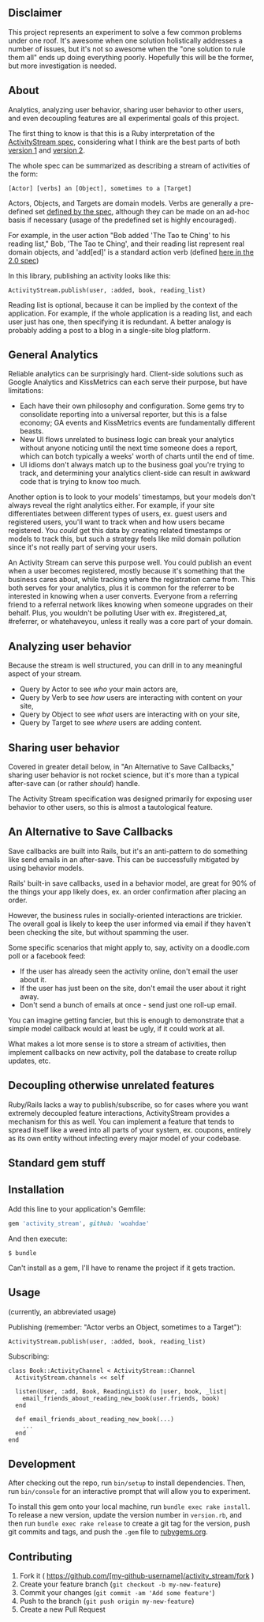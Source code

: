 Disclaimer
-----

This project represents an experiment to solve a few common problems
under one roof. It's awesome when one solution holistically addresses a
number of issues, but it's not so awesome when the "one solution to rule
them all" ends up doing everything poorly. Hopefully this will be the
former, but more investigation is needed.

About
-----

Analytics, analyzing user behavior, sharing user behavior to other
users, and even decoupling features are all experimental goals of
this project.

The first thing to know is that this is a Ruby interpretation of the
[ActivityStream spec](http://www.w3.org/wiki/Activity_Streams),
considering what I think are the best parts of both
[version 1](http://activitystrea.ms/specs/json/1.0/) and [version 2](http://www.w3.org/TR/activitystreams-core/).

The whole spec can be summarized as describing a stream of activities of
the form:

    [Actor] [verbs] an [Object], sometimes to a [Target]

Actors, Objects, and Targets are domain models. Verbs are generally a
pre-defined set [defined by the spec](http://www.w3.org/TR/activitystreams-vocabulary/#activity-types), although they can be made on an ad-hoc basis if
necessary (usage of the predefined set is highly encouraged).

For example, in the user action "Bob added 'The Tao te Ching' to his reading list,"
Bob, 'The Tao te Ching', and their reading list represent real domain
objects, and 'add\[ed\]' is a standard action verb (defined [here in the 2.0 spec](http://www.w3.org/TR/activitystreams-vocabulary/#activity-types))

In this library, publishing an activity looks like this:

    ActivityStream.publish(user, :added, book, reading_list)

Reading list is optional, because it can be implied by the context of
the application. For example, if the whole application is a reading
list, and each user just has one, then specifying it is redundant. A
better analogy is probably adding a post to a blog in a single-site blog
platform.

General Analytics
-----

Reliable analytics can be surprisingly hard. Client-side solutions such
as Google Analytics and KissMetrics can each serve their purpose, but
have limitations:

* Each have their own philosophy and configuration. Some gems try to
  consolidate reporting into a universal reporter, but this is a false
  economy; GA events and KissMetrics events are fundamentally different
  beasts.
* New UI flows unrelated to business logic can
  break your analytics without anyone noticing until the next time someone
  does a report, which can botch typically a weeks' worth of charts until
  the end of time.
* UI idioms don't always match up to the business goal you're trying to
  track, and determining your analytics client-side can result in
  awkward code that is trying to know too much.

Another option is to look to your models' timestamps, but your models
don't always reveal the right analytics either. For example, if your
site differentiates between different types of users, ex. guest users
and registered users, you'll want to track when and how users became
registered. You *could* get this data by creating related timestamps or
models to track this, but such a strategy feels like mild domain pollution
since it's not really part of serving your users.

An Activity Stream can serve this purpose well. You could publish an
event when a user becomes registered, mostly because it's something that
the business cares about, while tracking where the registration came
from. This both serves for your analytics, plus it is common for the
referrer to be interested in knowing when a user converts. Everyone from
a referring friend to a referral network likes knowing when someone
upgrades on their behalf. Plus, you wouldn't be polluting User with ex.
\#registered_at, #referrer, or whatehaveyou, unless it really was a core
part of your domain.

Analyzing user behavior
-----

Because the stream is well structured, you can drill in to any
meaningful aspect of your stream.

* Query by Actor to see *who* your main actors are,
* Query by Verb to see *how* users are interacting with content on your site,
* Query by Object to see *what* users are interacting with on your site,
* Query by Target to see *where* users are adding content.

Sharing user behavior
-----

Covered in greater detail below, in "An Alternative to Save Callbacks,"
sharing user behavior is not rocket science, but it's more than a
typical after-save can (or rather *should*) handle.

The Activity Stream specification was designed primarily for exposing
user behavior to other users, so this is almost a tautological feature.

An Alternative to Save Callbacks
-----

Save callbacks are built into Rails, but it's an anti-pattern to do
something like send emails in an after-save. This can be successfully
mitigated by using behavior models.

Rails' built-in save callbacks, used in a behavior model, are great for
90% of the things your app likely does, ex. an order confirmation after
placing an order.

However, the business rules in socially-oriented interactions are
trickier. The overall goal is likely to keep the user informed via
email if they haven't been checking the site, but without spamming the
user.

Some specific scenarios that might apply to, say, activity on a
doodle.com poll or a facebook feed:

* If the user has already seen the activity online, don't email the user about it.
* If the user has just been on the site, don't email the user about it right away.
* Don't send a bunch of emails at once - send just one roll-up email.

You can imagine getting fancier, but this is enough to demonstrate that
a simple model callback would at least be ugly, if it could work at all.

What makes a lot more sense is to store a stream of activities, then
implement callbacks on new activity, poll the database to create rollup
updates, etc.

Decoupling otherwise unrelated features
-----

Ruby/Rails lacks a way to publish/subscribe, so for cases where
you want extremely decoupled feature interactions, ActivityStream
provides a mechanism for this as well. You can implement a
feature that tends to spread itself like a weed into all parts of your
system, ex. coupons, entirely as its own entity without infecting every
major model of your codebase.


Standard gem stuff
-----

## Installation

Add this line to your application's Gemfile:

```ruby
gem 'activity_stream', github: 'woahdae'
```

And then execute:

    $ bundle

Can't install as a gem, I'll have to rename the project if it gets
traction.

## Usage

(currently, an abbreviated usage)

Publishing (remember: "Actor verbs an Object, sometimes to a Target"):

    ActivityStream.publish(user, :added, book, reading_list)

Subscribing:

    class Book::ActivityChannel < ActivityStream::Channel
      ActivityStream.channels << self

      listen(User, :add, Book, ReadingList) do |user, book, _list|
        email_friends_about_reading_new_book(user.friends, book)
      end

      def email_friends_about_reading_new_book(...)
        ...
      end
    end

## Development

After checking out the repo, run `bin/setup` to install dependencies. Then, run `bin/console` for an interactive prompt that will allow you to experiment.

To install this gem onto your local machine, run `bundle exec rake install`. To release a new version, update the version number in `version.rb`, and then run `bundle exec rake release` to create a git tag for the version, push git commits and tags, and push the `.gem` file to [rubygems.org](https://rubygems.org).

## Contributing

1. Fork it ( https://github.com/[my-github-username]/activity_stream/fork )
2. Create your feature branch (`git checkout -b my-new-feature`)
3. Commit your changes (`git commit -am 'Add some feature'`)
4. Push to the branch (`git push origin my-new-feature`)
5. Create a new Pull Request

